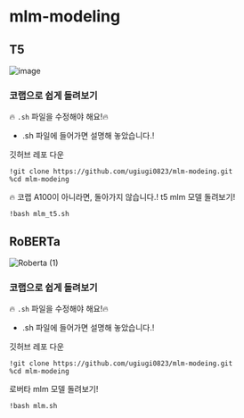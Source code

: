 # mlm-modeling




## T5
![image](https://github.com/ugiugi0823/mlm-modeing/assets/106899647/66357c5b-29ad-4d17-881b-82488596a1c9)


### 코랩으로 쉽게 돌려보기

🔥 `.sh` 파일을 수정해야 해요!🔥
- .sh 파일에 들어가면 설명해 놓았습니다.!

깃허브 레포 다운
```
!git clone https://github.com/ugiugi0823/mlm-modeing.git
%cd mlm-modeing
```

🔥 코랩 A100이 아니라면, 돌아가지 않습니다.!
t5 mlm 모델 돌려보기!
```
!bash mlm_t5.sh
```




## RoBERTa
![Roberta (1)](https://github.com/ugiugi0823/mlm-modeing/assets/106899647/72f03cfb-baa3-4475-b648-dd24651ce366)


### 코랩으로 쉽게 돌려보기

🔥 `.sh` 파일을 수정해야 해요!🔥
- .sh 파일에 들어가면 설명해 놓았습니다.!

깃허브 레포 다운
```
!git clone https://github.com/ugiugi0823/mlm-modeing.git
%cd mlm-modeing
```

로버타 mlm 모델 돌려보기!
```
!bash mlm.sh
```




